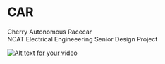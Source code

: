 # CAR  
Cherry Autonomous Racecar
<br /> NCAT Electrical Engineeering Senior Design Project

[![Alt text for your video](http://img.youtube.com/vi/x3ub8OhKxhM/0.jpg)](https://www.youtube.com/watch?v=x3ub8OhKxhM)
